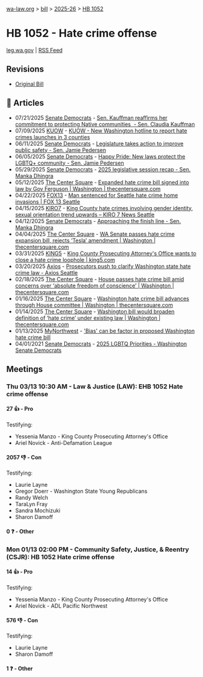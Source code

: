 [wa-law.org](/) > [bill](/bill/) > [2025-26](/bill/2025-26/) > [HB 1052](/bill/2025-26/hb/1052/)

# HB 1052 - Hate crime offense
[leg.wa.gov](https://app.leg.wa.gov/billsummary?BillNumber=1052&Year=2025&Initiative=false) | [RSS Feed](./rss.xml)

## Revisions
* [Original Bill](1/)

## 📰 Articles
* 07/21/2025 [Senate Democrats](/org/senate_democrats/) - [Sen. Kauffman reaffirms her commitment to protecting Native communities  - Sen. Claudia Kauffman](https://senatedemocrats.wa.gov/kauffman/2025/07/21/sen-kauffman-reaffirms-her-commitment-to-protecting-native-communities/#:~:text=strengthened%20our%20hate%20crime%20law)
* 07/09/2025 [KUOW](/org/kuow/) - [KUOW - New Washington hotline to report hate crimes launches in 3 counties](https://www.kuow.org/stories/new-washington-hotline-to-report-hate-crimes-launches-in-3-counties#:~:text=another%20law,)
* 06/11/2025 [Senate Democrats](/org/senate_democrats/) - [Legislature takes action to improve public safety - Sen. Jamie Pedersen](https://senatedemocrats.wa.gov/pedersen/2025/06/11/legislature-takes-action-to-improve-public-safety/#:~:text=HB%201052)
* 06/05/2025 [Senate Democrats](/org/senate_democrats/) - [Happy Pride: New laws protect the LGBTQ+ community - Sen. Jamie Pedersen](https://senatedemocrats.wa.gov/pedersen/2025/06/05/happy-pride-new-laws-protect-the-lgbtq-community/#:~:text=HB%201052)
* 05/29/2025 [Senate Democrats](/org/senate_democrats/) - [2025 legislative session recap - Sen. Manka Dhingra](https://senatedemocrats.wa.gov/dhingra/2025/05/29/2025-legislative-session-recap/#:~:text=HB%201052)
* 05/12/2025 [The Center Square](/org/the_center_square/) - [Expanded hate crime bill signed into law by Gov Ferguson | Washington | thecentersquare.com](https://www.thecentersquare.com/washington/article_70cd6d77-e8b9-4a47-8afd-cf2cca4fc776.html#:~:text=House%20Bill%201052)
* 04/22/2025 [FOX13](/org/fox13/) - [Man sentenced for Seattle hate crime home invasions | FOX 13 Seattle](https://www.fox13seattle.com/news/seattle-hate-crime-home-invasions#:~:text=House%20Bill%201052)
* 04/15/2025 [KIRO7](/org/kiro7/) - [King County hate crimes involving gender identity, sexual orientation trend upwards – KIRO 7 News Seattle](https://www.kiro7.com/news/local/king-county-hate-crimes-involving-gender-identity-sexual-orientation-nearing-last-years-numbers/P4QFKRM4RJATPDCZLVB5X35ZFY/#:~:text=HB%201052)
* 04/12/2025 [Senate Democrats](/org/senate_democrats/) - [Approaching the finish line - Sen. Manka Dhingra](https://senatedemocrats.wa.gov/dhingra/2025/04/11/approaching-the-finish-line/#:~:text=HB%201052)
* 04/04/2025 [The Center Square](/org/the_center_square/) - [WA Senate passes hate crime expansion bill, rejects ‘Tesla’ amendment | Washington | thecentersquare.com](https://www.thecentersquare.com/washington/article_3201ba31-0337-4494-a3d8-87ad7a1fbc53.html#:~:text=House%20Bill%201052)
* 03/31/2025 [KING5](/org/king5/) - [King County Prosecuting Attorney's Office wants to close a hate crime loophole | king5.com](https://www.king5.com/article/news/community/facing-race/king-county-prosecuting-attorneys-office-trans-hate-crome-loophole/281-6ec4aa64-bc10-4186-a129-8b8f2ca4685f#:~:text=House%20Bill%201052)
* 03/20/2025 [Axios](/org/axios/) - [Prosecutors push to clarify Washington state hate crime law - Axios Seattle](https://www.axios.com/local/seattle/2025/03/20/hate-crime-enforcement-law-change#:~:text=House%20Bill%201052)
* 02/18/2025 [The Center Square](/org/the_center_square/) - [House passes hate crime bill amid concerns over ‘absolute freedom of conscience’ | Washington | thecentersquare.com](https://www.thecentersquare.com/washington/article_c22f46e6-ee42-11ef-8c7d-f3e5ae9ccaab.html#:~:text=House%20Bill%201052)
* 01/16/2025 [The Center Square](/org/the_center_square/) - [Washington hate crime bill advances through House committee | Washington | thecentersquare.com](https://www.thecentersquare.com/washington/article_96c2967e-d444-11ef-b397-0f9fc918d5b2.html#:~:text=House%20Bill%201052)
* 01/14/2025 [The Center Square](/org/the_center_square/) - [Washington bill would broaden definition of ‘hate crime’ under existing law | Washington | thecentersquare.com](https://www.thecentersquare.com/washington/article_fdba083e-d297-11ef-b60e-47a8dd3b96b4.html#:~:text=House%20Bill%201052)
* 01/13/2025 [MyNorthwest](/org/mynorthwest/) - ['Bias' can be factor in proposed Washington hate crime bill](https://mynorthwest.com/mynorthwest-politics/perception-and-bias-can-be-factors-in-proposed-state-hate-crime-bill/4028286#:~:text=HB%201052)
* 04/01/2021 [Senate Democrats](/org/senate_democrats/) - [2025 LGBTQ Priorities - Washington Senate Democrats](https://senatedemocrats.wa.gov/lgbtq2025priorities/#:~:text=House%20Bill%201052)

## Meetings
### Thu 03/13 10:30 AM - Law & Justice (LAW): EHB 1052 Hate crime offense
#### 27 👍 - Pro
Testifying:
* Yessenia Manzo - King County Prosecuting Attorney's Office
* Ariel Novick - Anti-Defamation League

#### 2057 👎 - Con
Testifying:
* Laurie Layne
* Gregor Doerr - Washington State Young Republicans
* Randy Welch
* TaraLyn Fray
* Sandra Mochizuki
* Sharon Damoff

#### 0 ❓ - Other

### Mon 01/13 02:00 PM - Community Safety, Justice, & Reentry (CSJR): HB 1052 Hate crime offense
#### 14 👍 - Pro
Testifying:
* Yessenia Manzo - King County Prosecuting Attorney's Office
* Ariel Novick - ADL Pacific Northwest

#### 576 👎 - Con
Testifying:
* Laurie Layne
* Sharon Damoff

#### 1 ❓ - Other

